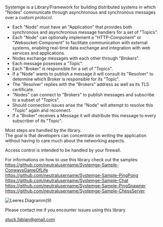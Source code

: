 Systemge is a Library/Framework for building distributed systems in which "Nodes" communicate through asynchronous and synchronous messages over a custom protocol. 
  
- Each "Node" must have an "Application" that provides both synchronous and asynchronous message handlers for a set of "Topics".
- Each "Node" can optionally implement a "HTTP-Component" or "Websocket-Component" to facilitate communication with external systems, enabling real-time data exchange and integration with web services and applications.
- Nodes exchange messages with each other through "Brokers".
- Each message posesses a "Topic".
- Each "Broker" is responsible for a set of "Topics".  
- If a "Node" wants to publish a message it will consult its "Resolver" to determine which Broker is responsible for its "Topic".  
- The "Resolver" replies with the "Brokers" address as well as its TLS certificate.  
- "Nodes" can connect to "Brokers" to publish messages and subscribe to a subset of "Topics".
- Should connection issues arise the "Node" will attempt to resolve this "Topic" again and reconnect.
- If a "Broker" receives a Message it will distribute this message to every subscriber of its "Topic".

Most steps are handled by the library.  
The goal is that developers can concentrate on writing the application without having to care much about the networking aspects.  
  
Access control is intended to be handled by your firewall.  

For informations on how to use this library check out the samples:  
https://github.com/neutralusername/Systemge-Sample-ConwaysGameOfLife  
https://github.com/neutralusername/Systemge-Sample-PingPong  
https://github.com/neutralusername/Systemge-Sample-Chat  
https://github.com/neutralusername/Systemge-Sample-PingSpawner  
https://github.com/neutralusername/Systemge-Sample-ChessServer  

  
![Leeres Diagramm(9)](https://github.com/neutralusername/Systemge/assets/39095721/0a0d9b5e-d0b0-435f-a7f4-9a01bca3ba46)

Please contact me if you encounter issues using this library

stuck.fabian@gmail.com
